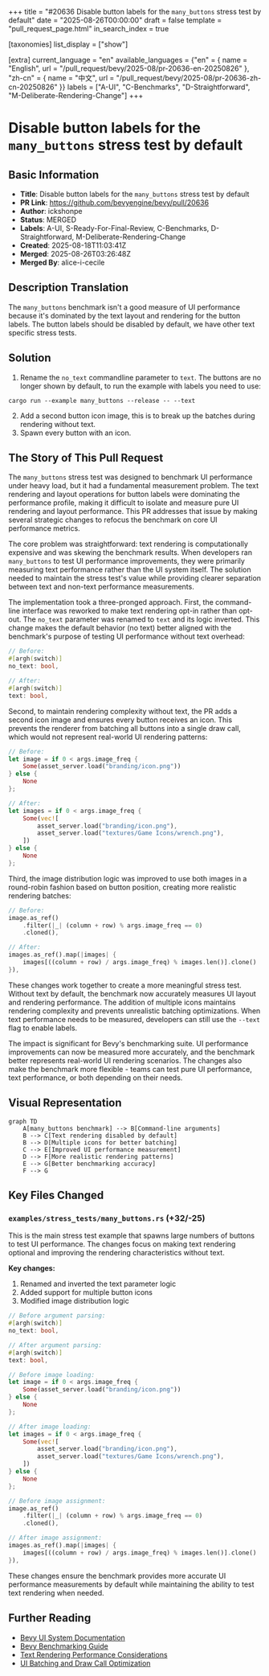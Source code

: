 +++
title = "#20636 Disable button labels for the `many_buttons` stress test by default"
date = "2025-08-26T00:00:00"
draft = false
template = "pull_request_page.html"
in_search_index = true

[taxonomies]
list_display = ["show"]

[extra]
current_language = "en"
available_languages = {"en" = { name = "English", url = "/pull_request/bevy/2025-08/pr-20636-en-20250826" }, "zh-cn" = { name = "中文", url = "/pull_request/bevy/2025-08/pr-20636-zh-cn-20250826" }}
labels = ["A-UI", "C-Benchmarks", "D-Straightforward", "M-Deliberate-Rendering-Change"]
+++

# Disable button labels for the `many_buttons` stress test by default

## Basic Information
- **Title**: Disable button labels for the `many_buttons` stress test by default
- **PR Link**: https://github.com/bevyengine/bevy/pull/20636
- **Author**: ickshonpe
- **Status**: MERGED
- **Labels**: A-UI, S-Ready-For-Final-Review, C-Benchmarks, D-Straightforward, M-Deliberate-Rendering-Change
- **Created**: 2025-08-18T11:03:41Z
- **Merged**: 2025-08-26T03:26:48Z
- **Merged By**: alice-i-cecile

## Description Translation
The `many_buttons` benchmark isn't a good measure of UI performance because it's dominated by the text layout and rendering for the button labels. The button labels should be disabled by default, we have other text specific stress tests.

## Solution

1. Rename  the `no_text` commandline parameter to `text`. The buttons are no longer shown by default, to run the example with labels you need to use:
  ```
  cargo run --example many_buttons --release -- --text
  ```
2. Add a second button icon image, this is to break up the batches during rendering without text.
3. Spawn every button with an icon.

## The Story of This Pull Request

The `many_buttons` stress test was designed to benchmark UI performance under heavy load, but it had a fundamental measurement problem. The text rendering and layout operations for button labels were dominating the performance profile, making it difficult to isolate and measure pure UI rendering and layout performance. This PR addresses that issue by making several strategic changes to refocus the benchmark on core UI performance metrics.

The core problem was straightforward: text rendering is computationally expensive and was skewing the benchmark results. When developers ran `many_buttons` to test UI performance improvements, they were primarily measuring text performance rather than the UI system itself. The solution needed to maintain the stress test's value while providing clearer separation between text and non-text performance measurements.

The implementation took a three-pronged approach. First, the command-line interface was reworked to make text rendering opt-in rather than opt-out. The `no_text` parameter was renamed to `text` and its logic inverted. This change makes the default behavior (no text) better aligned with the benchmark's purpose of testing UI performance without text overhead:

```rust
// Before:
#[argh(switch)]
no_text: bool,

// After:  
#[argh(switch)]
text: bool,
```

Second, to maintain rendering complexity without text, the PR adds a second icon image and ensures every button receives an icon. This prevents the renderer from batching all buttons into a single draw call, which would not represent real-world UI rendering patterns:

```rust
// Before:
let image = if 0 < args.image_freq {
    Some(asset_server.load("branding/icon.png"))
} else {
    None
};

// After:
let images = if 0 < args.image_freq {
    Some(vec![
        asset_server.load("branding/icon.png"),
        asset_server.load("textures/Game Icons/wrench.png"),
    ])
} else {
    None
};
```

Third, the image distribution logic was improved to use both images in a round-robin fashion based on button position, creating more realistic rendering batches:

```rust
// Before:
image.as_ref()
    .filter(|_| (column + row) % args.image_freq == 0)
    .cloned(),

// After:
images.as_ref().map(|images| {
    images[((column + row) / args.image_freq) % images.len()].clone()
}),
```

These changes work together to create a more meaningful stress test. Without text by default, the benchmark now accurately measures UI layout and rendering performance. The addition of multiple icons maintains rendering complexity and prevents unrealistic batching optimizations. When text performance needs to be measured, developers can still use the `--text` flag to enable labels.

The impact is significant for Bevy's benchmarking suite. UI performance improvements can now be measured more accurately, and the benchmark better represents real-world UI rendering scenarios. The changes also make the benchmark more flexible - teams can test pure UI performance, text performance, or both depending on their needs.

## Visual Representation

```mermaid
graph TD
    A[many_buttons benchmark] --> B[Command-line arguments]
    B --> C[Text rendering disabled by default]
    B --> D[Multiple icons for better batching]
    C --> E[Improved UI performance measurement]
    D --> F[More realistic rendering patterns]
    E --> G[Better benchmarking accuracy]
    F --> G
```

## Key Files Changed

### `examples/stress_tests/many_buttons.rs` (+32/-25)

This is the main stress test example that spawns large numbers of buttons to test UI performance. The changes focus on making text rendering optional and improving the rendering characteristics without text.

**Key changes:**
1. Renamed and inverted the text parameter logic
2. Added support for multiple button icons
3. Modified image distribution logic

```rust
// Before argument parsing:
#[argh(switch)]
no_text: bool,

// After argument parsing:  
#[argh(switch)]
text: bool,
```

```rust
// Before image loading:
let image = if 0 < args.image_freq {
    Some(asset_server.load("branding/icon.png"))
} else {
    None
};

// After image loading:
let images = if 0 < args.image_freq {
    Some(vec![
        asset_server.load("branding/icon.png"),
        asset_server.load("textures/Game Icons/wrench.png"),
    ])
} else {
    None
};
```

```rust
// Before image assignment:
image.as_ref()
    .filter(|_| (column + row) % args.image_freq == 0)
    .cloned(),

// After image assignment:
images.as_ref().map(|images| {
    images[((column + row) / args.image_freq) % images.len()].clone()
}),
```

These changes ensure the benchmark provides more accurate UI performance measurements by default while maintaining the ability to test text rendering when needed.

## Further Reading

- [Bevy UI System Documentation](https://bevyengine.org/learn/book/getting-started/ui/)
- [Bevy Benchmarking Guide](https://bevyengine.org/learn/book/getting-started/benchmarking/)
- [Text Rendering Performance Considerations](https://bevyengine.org/learn/book/getting-started/text-rendering/)
- [UI Batching and Draw Call Optimization](https://bevyengine.org/learn/book/getting-started/rendering/ui-batching)